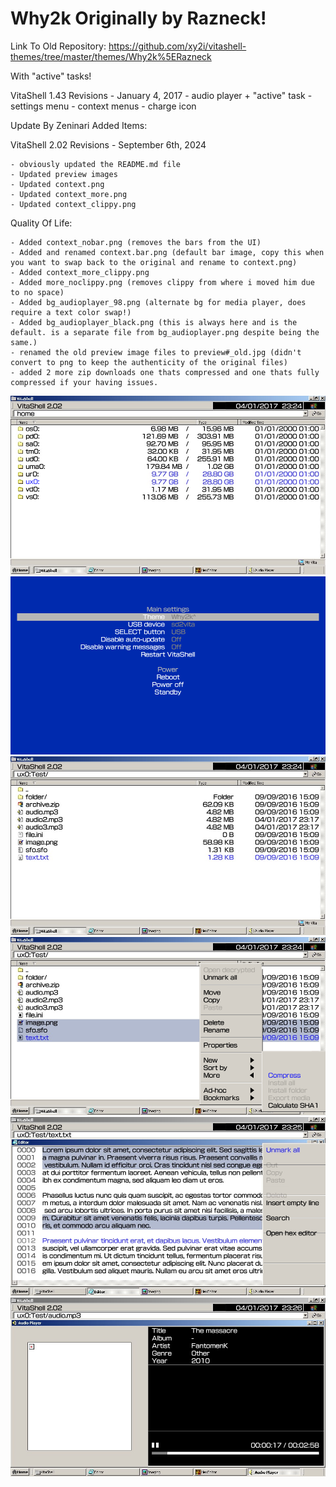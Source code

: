 # Why2k Originally by Razneck!

Link To Old Repository: https://github.com/xy2i/vitashell-themes/tree/master/themes/Why2k%5ERazneck

With "active" tasks!

VitaShell 1.43 Revisions - January 4, 2017
	- audio player + "active" task
	- settings menu
	- context menus
	- charge icon

 Update By Zeninari Added Items:

VitaShell 2.02 Revisions - September 6th, 2024

	- obviously updated the README.md file
	- Updated preview images
	- Updated context.png
	- Updated context_more.png
	- Updated context_clippy.png

Quality Of Life:

	- Added context_nobar.png (removes the bars from the UI)
	- Added and renamed context.bar.png (default bar image, copy this when 	you want to swap back to the original and rename to context.png)
	- Added context_more_clippy.png
	- Added more_noclippy.png (removes clippy from where i moved him due to no space)
	- Added bg_audioplayer_98.png (alternate bg for media player, does require a text color swap!)
	- Added bg_audioplayer_black.png (this is always here and is the default. is a separate file from bg_audioplayer.png despite being the 	same.)
	- renamed the old preview image files to preview#_old.jpg (didn't convert to png to keep the authenticity of the original files)
	- added 2 more zip downloads one thats compressed and one thats fully compressed if your having issues.


![Preview1](https://github.com/Zeninari/Vita-Themes/blob/362c46d2a3dcab37c195951ad5879394aa2f34c4/Why2k%5ERazneck%20Updated%20By%20Zeninari/Preview1.png)
![Preview2](https://github.com/Zeninari/Vita-Themes/blob/e3619fdbbcd4fa733f70182a7ed9c33c7e345eb5/Why2k%5ERazneck%20Updated%20By%20Zeninari/Preview2.png)
![Preview3](https://github.com/Zeninari/Vita-Themes/blob/e3619fdbbcd4fa733f70182a7ed9c33c7e345eb5/Why2k%5ERazneck%20Updated%20By%20Zeninari/preview3.png)
![Preview4](https://github.com/Zeninari/Vita-Themes/blob/e3619fdbbcd4fa733f70182a7ed9c33c7e345eb5/Why2k%5ERazneck%20Updated%20By%20Zeninari/preview4.png)
![Preview5](https://github.com/Zeninari/Vita-Themes/blob/e3619fdbbcd4fa733f70182a7ed9c33c7e345eb5/Why2k%5ERazneck%20Updated%20By%20Zeninari/preview5.png)
![Preview6](https://github.com/Zeninari/Vita-Themes/blob/e3619fdbbcd4fa733f70182a7ed9c33c7e345eb5/Why2k%5ERazneck%20Updated%20By%20Zeninari/preview6.png)
